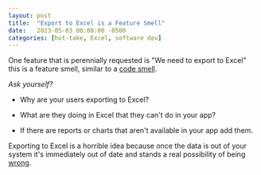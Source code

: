 ```yaml
---
layout: post
title:  "Export to Excel is a Feature Smell"
date:   2023-05-03 00:00:00 -0500
categories: [hot-take, Excel, software dev]
---
```


One feature that is perennially requested is "We need to export to Excel" this is a feature smell, similar to a [code smell](https://en.wikipedia.org/wiki/Code_smell). 

*Ask yourself?*


  * Why are your users exporting to Excel? 
  
  * What are they doing in Excel that they can't do in your app? 
  
  * If there are reports or charts that aren't available in your app add them. 
  
  Exporting to Excel is a horrible idea because once the data is out of your system it's immediately  out of date and stands a real possibility of being [wrong](https://www.wsj.com/articles/stop-using-excel-finance-chiefs-tell-staffs-1511346601).  
